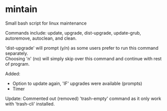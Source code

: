 # mintain
Small bash script for linux maintenance

Commands include: update, upgrade, dist-upgrade, update-grub, autoremove, autoclean, and clean.

'dist-upgrade' will prompt (y/n) as some users prefer to run this command separately.  
Choosing 'n' (no) will simply skip over this command and continue with rest of program.  

Added:  
  * Option to update again, 'IF' upgrades were available (prompts)  
  * Timer  
 
   
   Update: Commented out (removed) 'trash-empty' command as it only work with 'trash-cli' installed.  
   
         
         
